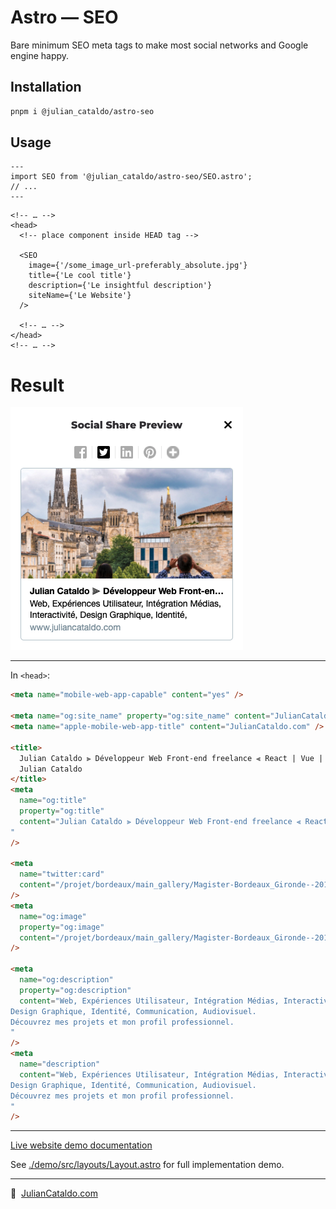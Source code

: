# Astro — SEO

Bare minimum SEO meta tags to make most social networks and Google engine happy.

## Installation

```sh
pnpm i @julian_cataldo/astro-seo
```

## Usage

```astro
---
import SEO from '@julian_cataldo/astro-seo/SEO.astro';
// ...
---
```

```astro
<!-- … -->
<head>
  <!-- place component inside HEAD tag -->

  <SEO
    image={'/some_image_url-preferably_absolute.jpg'}
    title={'Le cool title'}
    description={'Le insightful description'}
    siteName={'Le Website'}
  />

  <!-- … -->
</head>
<!-- … -->
```

# Result

![Social share preview](../../docs/app-seo.png)

---

In `<head>`:

```html
<meta name="mobile-web-app-capable" content="yes" />

<meta name="og:site_name" property="og:site_name" content="JulianCataldo.com" />
<meta name="apple-mobile-web-app-title" content="JulianCataldo.com" />

<title>
  Julian Cataldo ⫸ Développeur Web Front-end freelance ⫷ React | Vue | Node ⫸
  Julian Cataldo
</title>
<meta
  name="og:title"
  property="og:title"
  content="Julian Cataldo ⫸ Développeur Web Front-end freelance ⫷ React | Vue | Node ⫸ Julian Cataldo
"
/>

<meta
  name="twitter:card"
  content="/projet/bordeaux/main_gallery/Magister-Bordeaux_Gironde--20170719--w1280px.jpg"
/>
<meta
  name="og:image"
  property="og:image"
  content="/projet/bordeaux/main_gallery/Magister-Bordeaux_Gironde--20170719--w1280px.jpg"
/>

<meta
  name="og:description"
  property="og:description"
  content="Web, Expériences Utilisateur, Intégration Médias, Interactivité,
Design Graphique, Identité, Communication, Audiovisuel.
Découvrez mes projets et mon profil professionnel.
"
/>
<meta
  name="description"
  content="Web, Expériences Utilisateur, Intégration Médias, Interactivité,
Design Graphique, Identité, Communication, Audiovisuel.
Découvrez mes projets et mon profil professionnel.
"
/>
```

---

[Live website demo documentation](../../demo)

See [./demo/src/layouts/Layout.astro](../../demo/src/layouts/Layout.astro)
for full implementation demo.

---

🔗  [JulianCataldo.com](https://www.juliancataldo.com/)
